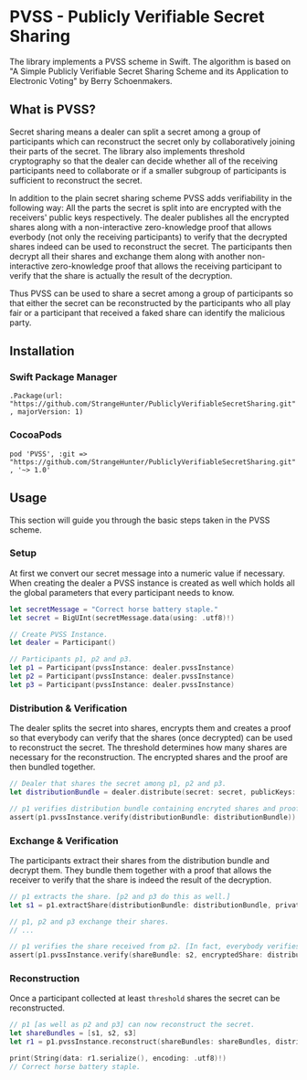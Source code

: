 # PVSS - Publicly Verifiable Secret Sharing

The library implements a PVSS scheme in Swift. The algorithm is based on "A Simple Publicly Verifiable Secret Sharing Scheme and its Application to Electronic Voting" by Berry Schoenmakers.

## What is PVSS?
Secret sharing means a dealer can split a secret among a group of participants which can reconstruct the secret only by collaboratively joining their parts of the secret. The library also implements threshold cryptography so that the dealer can decide whether all of the receiving participants need to collaborate or if a smaller subgroup of participants is sufficient to reconstruct the secret.

In addition to the plain secret sharing scheme PVSS adds verifiability in the following way: All the parts the secret is split into are encrypted with the receivers' public keys respectively. The dealer publishes all the encrypted shares along with a non-interactive zero-knowledge proof that allows everbody (not only the receiving participants) to verify that the decrypted shares indeed can be used to reconstruct the secret. The participants then decrypt all their shares and exchange them along with another non-interactive zero-knowledge proof that allows the receiving participant to verify that the share is actually the result of the decryption.

Thus PVSS can be used to share a secret among a group of participants so that either the secret can be reconstructed by the participants who all play fair or a participant that received a faked share can identify the malicious party.

## Installation

### Swift Package Manager
`.Package(url: "https://github.com/StrangeHunter/PubliclyVerifiableSecretSharing.git", majorVersion: 1)`

### CocoaPods
`pod 'PVSS', :git => "https://github.com/StrangeHunter/PubliclyVerifiableSecretSharing.git", '~> 1.0'`

## Usage
This section will guide you through the basic steps taken in the PVSS scheme.

### Setup
At first we convert our secret message into a numeric value if necessary. When creating the dealer a PVSS instance is created as well which holds all the global parameters that every participant needs to know.

```swift
let secretMessage = "Correct horse battery staple."
let secret = BigUInt(secretMessage.data(using: .utf8)!)

// Create PVSS Instance.
let dealer = Participant()

// Participants p1, p2 and p3.
let p1 = Participant(pvssInstance: dealer.pvssInstance)
let p2 = Participant(pvssInstance: dealer.pvssInstance)
let p3 = Participant(pvssInstance: dealer.pvssInstance)
```
### Distribution & Verification
The dealer splits the secret into shares, encrypts them and creates a proof so that everybody can verify that the shares (once decrypted) can be used to reconstruct the secret. The threshold determines how many shares are necessary for the reconstruction. The encrypted shares and the proof are then bundled together.

```swift
// Dealer that shares the secret among p1, p2 and p3.
let distributionBundle = dealer.distribute(secret: secret, publicKeys: [p1.publicKey, p2.publicKey, p3.publicKey], threshold: 3)

// p1 verifies distribution bundle containing encryted shares and proof. [p2 and p3 do this as well.]
assert(p1.pvssInstance.verify(distributionBundle: distributionBundle))
```

### Exchange & Verification
The participants extract their shares from the distribution bundle and decrypt them. They bundle them together with a proof that allows the receiver to verify that the share is indeed the result of the decryption.

```swift
// p1 extracts the share. [p2 and p3 do this as well.]
let s1 = p1.extractShare(distributionBundle: distributionBundle, privateKey: p1.privateKey)!

// p1, p2 and p3 exchange their shares.
// ...

// p1 verifies the share received from p2. [In fact, everybody verifies every received share.]
assert(p1.pvssInstance.verify(shareBundle: s2, encryptedShare: distributionBundle.shares[p2.publicKey]!))
```

### Reconstruction
Once a participant collected at least `threshold` shares the secret can be reconstructed.

```swift
// p1 [as well as p2 and p3] can now reconstruct the secret.
let shareBundles = [s1, s2, s3]
let r1 = p1.pvssInstance.reconstruct(shareBundles: shareBundles, distributionBundle: distributionBundle)!

print(String(data: r1.serialize(), encoding: .utf8)!)
// Correct horse battery staple.
```
